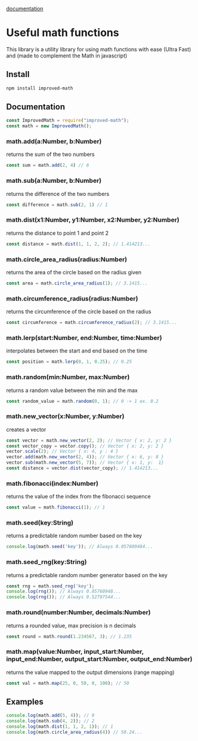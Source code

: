 [documentation](https://zerotixdev.github.io/improved-math/)
# Useful math functions
This library is a utility library for using math functions with ease (Ultra Fast) and (made to complement the Math in javascript)
## Install
```bash
npm install improved-math
```
## Documentation
```js
const ImprovedMath = require("improved-math");
const math = new ImprovedMath();
```
### math.add(a:Number, b:Number)
returns the sum of the two numbers
```js
const sum = math.add(2, 4) // 6
```
### math.sub(a:Number, b:Number)
returns the difference of the two numbers
```js
const difference = math.sub(2, 1) // 1
```
### math.dist(x1:Number, y1:Number, x2:Number, y2:Number)
returns the distance to point 1 and point 2
```js
const distance = math.dist(1, 1, 2, 2); // 1.414213...
```
### math.circle_area_radius(radius:Number)
returns the area of the circle based on the radius given
```js
const area = math.circle_area_radius(1); // 3.1415...
```
### math.circumference_radius(radius:Number)
returns the circumference of the circle based on the radius
```js
const circumference = math.circumference_radius(2); // 3.1415...
```
### math.lerp(start:Number, end:Number, time:Number)
interpolates between the start and end based on the time
```js
const position = math.lerp(0, 1, 0.25); // 0.25
```
### math.random(min:Number, max:Number)
returns a random value between the min and the max
```js
const random_value = math.random(0, 1); // 0 -> 1 ex. 0.2
```
### math.new_vector(x:Number, y:Number)
creates a vector
```js
const vector = math.new_vector(2, 2); // Vector { x: 2, y: 2 }
const vector_copy = vector.copy(); // Vector { x: 2, y: 2 }
vector.scale(2); // Vector { x: 4, y : 4 }
vector.add(math.new_vector(2, 4)); // Vector { x: 6, y: 8 }
vector.sub(math.new_vector(5, 7)); // Vector { x: 1, y:  1}
const distance = vector.dist(vector_copy); // 1.414213...
```
### math.fibonacci(index:Number)
returns the value of the index from the fibonacci sequence
```js
const value = math.fibonacci(1); // 1
```
### math.seed(key:String)
returns a predictable random number based on the key
```js
console.log(math.seed('key')); // Always 0.057609484...
```
### math.seed_rng(key:String)
returns a predictable random number generator based on the key
```js
const rng = math.seed_rng('key');
console.log(rng()); // Always 0.05760948...
console.log(rng()); // Always 0.52797544...
```
### math.round(number:Number, decimals:Number)
returns a rounded value, max precision is n decimals
```js
const round = math.round(1.234567, 3); // 1.235
```
### math.map(value:Number, input_start:Number, input_end:Number, output_start:Number, output_end:Number)
returns the value mapped to the output dimensions (range mapping)
```js
const val = math.map(25, 0, 50, 0, 100); // 50
```
## Examples
```js
console.log(math.add(5, 4)); // 9
console.log(math.sub(4, 2)); // 2
console.log(math.dist(1, 1, 2, 1)); // 1
console.log(math.circle_area_radius(4)) // 50.24...
```